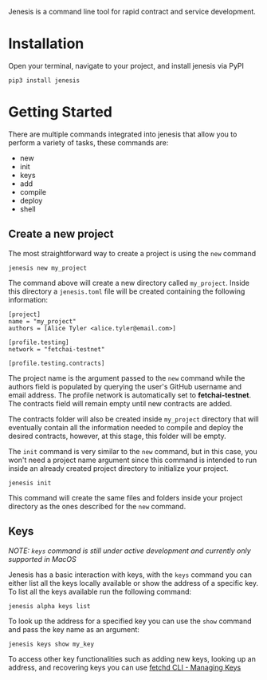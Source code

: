 Jenesis is a command line tool for rapid contract and service development.

# Installation

Open your terminal, navigate to your project, and install jenesis via PyPI

```
pip3 install jenesis
```

# Getting Started
There are multiple commands integrated into jenesis that allow you to perform a variety of tasks, these commands are:

- new 
- init
- keys
- add
- compile
- deploy
- shell

## Create a new project
The most straightforward way to create a project is using the ```new``` command
```
jenesis new my_project
```

The command above will create a new directory called `my_project`. Inside this directory a `jenesis.toml` file will be created containing the following information:

```
[project]
name = "my_project"
authors = [Alice Tyler <alice.tyler@email.com>]

[profile.testing]
network = "fetchai-testnet"

[profile.testing.contracts]
```

The project name is the argument passed to the ```new``` command while the authors field is populated by querying the user's GitHub username and email address. The profile network is automatically set to **fetchai-testnet**. The contracts field will remain empty until new contracts are added. 

The contracts folder will also be created inside `my_project` directory that will eventually contain all the information needed to compile and deploy the desired contracts, however, at this stage, this folder will be empty. 

The ```init``` command is very similar to the ```new``` command, but in this case, you won't need a project name argument since this command is intended to run inside an already created project directory to initialize your project.

```
jenesis init
```

This command will create the same files and folders inside your project directory as the ones described for the ```new``` command.



## Keys

*NOTE: ```keys``` command is still under active development and currently only supported in MacOS*

Jenesis has a basic interaction with keys, with the ```keys``` command you can either list all the keys locally available or show the address of a specific key. To list all the keys available run the following command:
```
jenesis alpha keys list
```

To look up the address for a specified key you can use the ```show``` command and pass the key name as an argument:
```
jenesis keys show my_key
```
To access other key functionalities such as adding new keys, looking up an address, and recovering keys you can use [fetchd CLI - Managing Keys](https://docs.fetch.ai/ledger_v2/cli-keys/)

